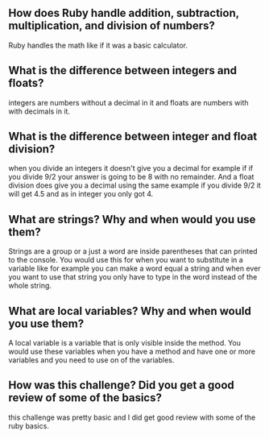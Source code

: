<!DOCTYPE html>
<html>
  <head>
    <meta charset="utf-8">
    <title></title>
  </head>
  <body>
  <h2>How does Ruby handle addition, subtraction, multiplication, and division of numbers?</h2>
    <p>Ruby handles the math like if it was a basic calculator. </p>
  <h2>What is the difference between integers and floats?</h2>
    <p>integers are numbers without a decimal in it and floats are numbers with with decimals in it.  </p>
  <h2>What is the difference between integer and float division?</h2>
  <p> when you divide an integers it doesn't give you a decimal for example if
  if you divide 9/2 your answer is going to be 8 with no remainder. And a float
  division does give you a decimal using the same example if you divide 9/2 it
  will get 4.5 and as in integer you only got 4. </p>
  <h2>What are strings? Why and when would you use them?</h2>
  <p>Strings are a group or a just a word are inside parentheses that
  can printed to the console. You would use this for when you want to substitute in a variable like for example you can make a word equal a string and when ever you want to use that string you only have to type in the word instead of the whole string.  </p>
  <h2>What are local variables? Why and when would you use them?</h2>
  <p>A local variable is a variable that is only visible inside the method. You would use these variables when you have a method and have one or more variables and you need to use on of the variables. </p>
  <h2>How was this challenge? Did you get a good review of some of the basics?</h2>
  <p>this challenge was pretty basic and I did get good review with some of the ruby basics. </p>
  </body>
</html>
